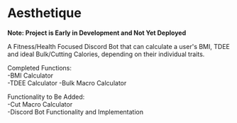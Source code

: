 # Aesthetique 

**Note: Project is Early in Development and Not Yet Deployed**  

A Fitness/Health Focused Discord Bot that can calculate a user's BMI, TDEE and ideal Bulk/Cutting Calories, depending on their individual traits.  

Completed Functions:   
-BMI Calculator  
-TDEE Calculator
-Bulk Macro Calculator  

Functionality to Be Added:    
-Cut Macro Calculator  
-Discord Bot Functionality and Implementation